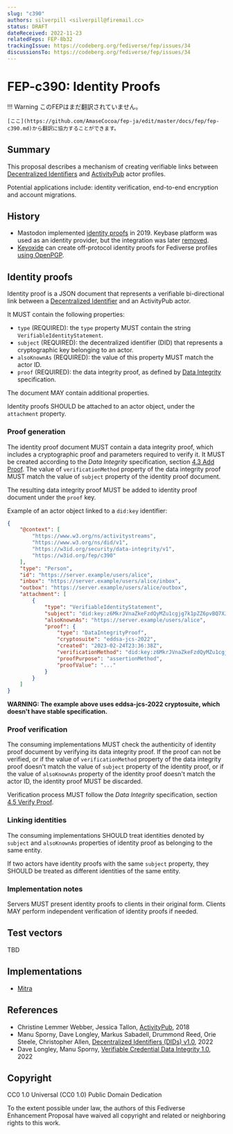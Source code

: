 ```yaml
---
slug: "c390"
authors: silverpill <silverpill@firemail.cc>
status: DRAFT
dateReceived: 2022-11-23
relatedFeps: FEP-8b32
trackingIssue: https://codeberg.org/fediverse/fep/issues/34
discussionsTo: https://codeberg.org/fediverse/fep/issues/34
---
```

# FEP-c390: Identity Proofs
!!! Warning
    このFEPはまだ翻訳されていません。

    [ここ](https://github.com/AmaseCocoa/fep-ja/edit/master/docs/fep/fep-c390.md)から翻訳に協力することができます。

## Summary

This proposal describes a mechanism of creating verifiable links between [Decentralized Identifiers][DIDs] and [ActivityPub][ActivityPub] actor profiles.

Potential applications include: identity verification, end-to-end encryption and account migrations.

## History

- Mastodon implemented [identity proofs](https://github.com/mastodon/mastodon/pull/10414) in 2019. Keybase platform was used as an identity provider, but the integration was later [removed](https://github.com/mastodon/mastodon/pull/17045).
- [Keyoxide](https://keyoxide.org/) can create off-protocol identity proofs for Fediverse profiles [using OpenPGP](https://docs.keyoxide.org/service-providers/activitypub/).

## Identity proofs

Identity proof is a JSON document that represents a verifiable bi-directional link between a [Decentralized Identifier][DIDs] and an ActivityPub actor.

It MUST contain the following properties:

- `type` (REQUIRED): the `type` property MUST contain the string `VerifiableIdentityStatement`.
- `subject` (REQUIRED): the decentralized identifier (DID) that represents a cryptographic key belonging to an actor.
- `alsoKnownAs` (REQUIRED): the value of this property MUST match the actor ID.
- `proof` (REQUIRED): the data integrity proof, as defined by [Data Integrity][DataIntegrity] specification.

The document MAY contain additional properties.

Identity proofs SHOULD be attached to an actor object, under the `attachment` property.

### Proof generation

The identity proof document MUST contain a data integrity proof, which includes a cryptographic proof and parameters required to verify it. It MUST be created according to the *Data Integrity* specification, section [4.3 Add Proof](https://w3c.github.io/vc-data-integrity/#add-proof). The value of `verificationMethod` property of the data integrity proof MUST match the value of `subject` property of the identity proof document.

The resulting data integrity proof MUST be added to identity proof document under the `proof` key.

Example of an actor object linked to a `did:key` identifier:

```json
{
    "@context": [
        "https://www.w3.org/ns/activitystreams",
        "https://www.w3.org/ns/did/v1",
        "https://w3id.org/security/data-integrity/v1",
        "https://w3id.org/fep/c390"
    ],
    "type": "Person",
    "id": "https://server.example/users/alice",
    "inbox": "https://server.example/users/alice/inbox",
    "outbox": "https://server.example/users/alice/outbox",
    "attachment": [
        {
            "type": "VerifiableIdentityStatement",
            "subject": "did:key:z6MkrJVnaZkeFzdQyMZu1cgjg7k1pZZ6pvBQ7XJPt4swbTQ2",
            "alsoKnownAs": "https://server.example/users/alice",
            "proof": {
                "type": "DataIntegrityProof",
                "cryptosuite": "eddsa-jcs-2022",
                "created": "2023-02-24T23:36:38Z",
                "verificationMethod": "did:key:z6MkrJVnaZkeFzdQyMZu1cgjg7k1pZZ6pvBQ7XJPt4swbTQ2",
                "proofPurpose": "assertionMethod",
                "proofValue": "..."
            }
        }
    ]
}
```

**WARNING: The example above uses eddsa-jcs-2022 cryptosuite, which doesn't have stable specification.**

### Proof verification

The consuming implementations MUST check the authenticity of identity proof document by verifying its data integrity proof. If the proof can not be verified, or if the value of `verificationMethod` property of the data integrity proof doesn't match the value of `subject` property of the identity proof, or if the value of `alsoKnownAs` property of the identity proof doesn't match the actor ID, the identity proof MUST be discarded.

Verification process MUST follow the *Data Integrity* specification, section [4.5 Verify Proof](https://w3c.github.io/vc-data-integrity/#verify-proof).

### Linking identities

The consuming implementations SHOULD treat identities denoted by `subject` and `alsoKnownAs` properties of identity proof as belonging to the same entity.

If two actors have identity proofs with the same `subject` property, they SHOULD be treated as different identities of the same entity.

### Implementation notes

Servers MUST present identity proofs to clients in their original form. Clients MAY perform independent verification of identity proofs if needed.

## Test vectors

TBD

## Implementations

- [Mitra](https://codeberg.org/silverpill/mitra/src/commit/351de5f2dd9f42995dca3ba20f1c0b017f463d07/FEDERATION.md#identity-proofs)

## References

- Christine Lemmer Webber, Jessica Tallon, [ActivityPub][ActivityPub], 2018
- Manu Sporny, Dave Longley, Markus Sabadell, Drummond Reed, Orie Steele, Christopher Allen, [Decentralized Identifiers (DIDs) v1.0][DIDs], 2022
- Dave Longley, Manu Sporny, [Verifiable Credential Data Integrity 1.0][DataIntegrity], 2022

[ActivityPub]: https://www.w3.org/TR/activitypub/
[DIDs]: https://www.w3.org/TR/did-core/
[DataIntegrity]: https://w3c.github.io/vc-data-integrity/

## Copyright

CC0 1.0 Universal (CC0 1.0) Public Domain Dedication

To the extent possible under law, the authors of this Fediverse Enhancement Proposal have waived all copyright and related or neighboring rights to this work.
